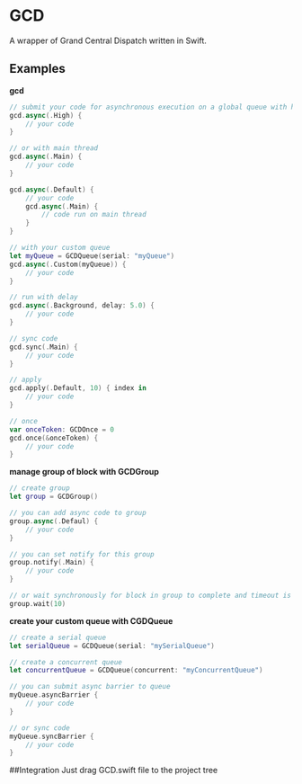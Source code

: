 GCD
======
A wrapper of Grand Central Dispatch written in Swift.


Examples
--------
**gcd**
```swift
// submit your code for asynchronous execution on a global queue with high priority
gcd.async(.High) {
    // your code
}

// or with main thread
gcd.async(.Main) {
    // your code
}

gcd.async(.Default) {
    // your code
    gcd.async(.Main) {
        // code run on main thread
    }
}

// with your custom queue
let myQueue = GCDQueue(serial: "myQueue")
gcd.async(.Custom(myQueue)) {
    // your code
}

// run with delay
gcd.async(.Background, delay: 5.0) {
    // your code
}

// sync code
gcd.sync(.Main) {
    // your code
}

// apply
gcd.apply(.Default, 10) { index in
    // your code
}

// once
var onceToken: GCDOnce = 0
gcd.once(&onceToken) {
    // your code
}
```

**manage group of block with GCDGroup**
```swift
// create group
let group = GCDGroup()

// you can add async code to group
group.async(.Defaul) {
    // your code
}

// you can set notify for this group
group.notify(.Main) {
    // your code
}

// or wait synchronously for block in group to complete and timeout is 10 seconds
group.wait(10)
```

**create your custom queue with CGDQueue**
```swift
// create a serial queue
let serialQueue = GCDQueue(serial: "mySerialQueue")

// create a concurrent queue
let concurrentQueue = GCDQueue(concurrent: "myConcurrentQueue")

// you can submit async barrier to queue
myQueue.asyncBarrier {
    // your code
}

// or sync code
myQueue.syncBarrier {
    // your code
}
```

##Integration
Just drag GCD.swift file to the project tree
